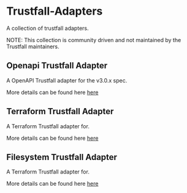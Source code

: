 # Trustfall-Adapters

A collection of trustfall adapters.

NOTE: This collection is community driven and not maintained by the Trustfall maintainers.

## Openapi Trustfall Adapter

A OpenAPI Trustfall adapter for the v3.0.x spec.

More details can be found here [here](openapi-trustfall-adapter/README.md)

## Terraform Trustfall Adapter

A Terraform Trustfall adapter for.

More details can be found here [here](terraform-trustfall-adapter/README.md)

## Filesystem Trustfall Adapter

A Terraform Trustfall adapter for.

More details can be found here [here](filesystem-trustfall-adapter/README.md)